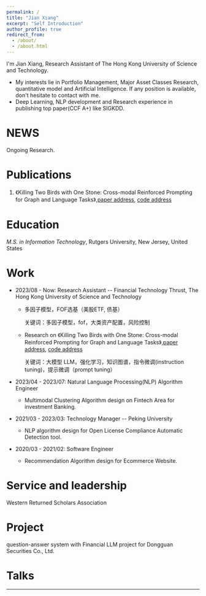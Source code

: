 ```yaml
---
permalink: /
title: "Jian Xiang"
excerpt: "Self Introduction"
author_profile: true
redirect_from: 
  - /about/
  - /about.html
---
```


I'm Jian Xiang, Research Assistant of The Hong Kong University of Science and Technology.

* My interests lie in Portfolio Management, Major Asset Classes Research, quantitative model and Artificial Intelligence. If any position is available, don't hesitate to contact with me.
*  Deep Learning, NLP development and Research experience in publishing top paper(CCF A+) like SIGKDD.

NEWS
======
Ongoing Research.

Publications 
======
1. 《Killing Two Birds with One Stone: Cross-modal Reinforced Prompting for Graph and Language Tasks》,[paper address](https://openreview.net/pdf?id=vn3QK2cMRV), [code address](https://github.com/jianxiang95/CMRP.git)


Education 
======
*M.S. in Information Technology*, Rutgers University, New Jersey, United States

Work
======
* 2023/08 - Now: Research Assistant -- Financial Technology Thrust, The Hong Kong University of Science and Technology
  * 多因子模型，FOF选基（美股ETF, 债基） 
    
    关键词：多因子模型，fof，大类资产配置，风险控制
  * Research on 《Killing Two Birds with One Stone: Cross-modal Reinforced Prompting for Graph and Language Tasks》,[paper address](https://openreview.net/pdf?id=vn3QK2cMRV), [code address](https://github.com/jianxiang95/CMRP.git)
    
    关键词：大模型 LLM，强化学习，知识图谱，指令微调(instruction tuning)，提示微调（prompt tuning）

* 2023/04 - 2023/07: Natural Language Processing(NLP) Algorithm Engineer 
  * Multimodal Clustering Algorithm design on Fintech Area for investment Banking.
  
* 2021/03 - 2023/03: Technology Manager -- Peking University
  * NLP algorithm design for Open License Compliance Automatic Detection tool.

* 2020/03 - 2021/02: Software Engineer 
  * Recommendation Algorithm design for Ecommerce Website.

Service and leadership
======
Western Returned Scholars Association

Project
======
question-answer system with Financial LLM project for Dongguan Securities Co., Ltd.


Talks
======


------
